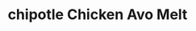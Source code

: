 ---
title: "chipotle Chicken Avo Melt "
price: "$14"
category: "Sandwiches"
img: ""
desc: "Toasted Sourdoughbread is layered with zesty chipotle mayo, avocado slices, crispy chicken, bacon and cheddar cheese"
---
